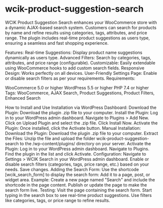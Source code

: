 # wcik-product-suggestion-search

WCIK Product Suggestion Search enhances your WooCommerce store with a dynamic AJAX-based search system. Customers can search for products by name and refine results using categories, tags, attributes, and price range. The plugin includes real-time product suggestions as users type, ensuring a seamless and fast shopping experience.

Features:
Real-time Suggestions: Display product name suggestions dynamically as users type.
Advanced Filters: Search by categories, tags, attributes, and price range (configurable).
Customizable: Easily extendable using WooCommerce hooks to add custom search fields.
Responsive Design: Works perfectly on all devices.
User-Friendly Settings Page: Enable or disable search filters as per your requirements.
Requirements:

WooCommerce 5.0 or higher
WordPress 5.5 or higher
PHP 7.4 or higher
Tags: WooCommerce, AJAX Search, Product Suggestions, Product Filters, Enhanced Search

How to Install and Use
Installation via WordPress Dashboard:
Download the Plugin:
Download the plugin .zip file to your computer.
Install the Plugin:
Log in to your WordPress admin dashboard.
Navigate to Plugins > Add New.
Click on Upload Plugin and select the .zip file.
Click Install Now.
Activate the Plugin:
Once installed, click the Activate button.
Manual Installation:
Download the Plugin:
Download the plugin .zip file to your computer.
Extract the Files:
Unzip the file and upload the folder wcik-product-suggestion-search to the /wp-content/plugins/ directory on your server.
Activate the Plugin:
Log in to your WordPress admin dashboard.
Navigate to Plugins.
Find the plugin in the list and click Activate.
Configuration:
Navigate to Settings > WCIK Search in your WordPress admin dashboard.
Enable or disable search filters (categories, tags, price range, etc.) based on your needs.
Save changes.
Adding the Search Form:
Use the shortcode [wcik_search_form] to display the search form:
Add it to a page, post, or widget area.
Example: Create a new page named "Search" and include the shortcode in the page content.
Publish or update the page to make the search form live.
Testing:
Visit the page containing the search form.
Start typing in the search box to see real-time product suggestions.
Use filters like categories, tags, or price range to refine results.

